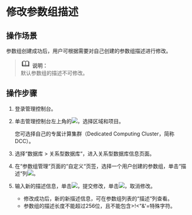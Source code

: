 # 修改参数组描述<a name="TOPIC_0142028404"></a>

## 操作场景<a name="section48615666173749"></a>

参数组创建成功后，用户可根据需要对自己创建的参数组描述进行修改。

>![](public_sys-resources/icon-note.gif) **说明：**   
>默认参数组的描述不可修改。  

## 操作步骤<a name="s0b4257cd13504b4e9af5cd8af578de78"></a>

1.  登录管理控制台。
2.  单击管理控制台左上角的![](figures/image_0142028501.png)，选择区域和项目。

    您可选择自己的专属计算集群（Dedicated Computing Cluster，简称DCC）。

3.  选择“数据库  \>  关系型数据库“，进入关系型数据库信息页面。
4.  在“参数组管理“页面的“自定义“页签，选择一个用户创建的参数组，单击“描述“列![](figures/image_0142028649.png)。
5.  输入新的描述信息，单击![](figures/image_0142028508.png)，提交修改，单击![](figures/image_0142028607.png)，取消修改。
    -   修改成功后，新的新描述信息，可在参数组列表的“描述“列查看。
    -   参数组的描述长度不能超过256位，且不能包含\>!<"&'=特殊字符。


